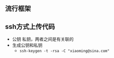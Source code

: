 ## 流行框架

## ssh方式上传代码
- 公钥 私钥，两者之间是有关联的
- 生成公钥和私钥
    + `ssh-keygen -t -rsa -C "xiaoming@sina.com"`

## 